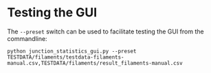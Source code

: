 
Testing the GUI
===============

The `--preset` switch can be used to facilitate testing the GUI from the commandline:

```shell
python junction_statistics_gui.py --preset TESTDATA/filaments/testdata-filaments-manual.csv,TESTDATA/filaments/result_filaments-manual.csv
```
